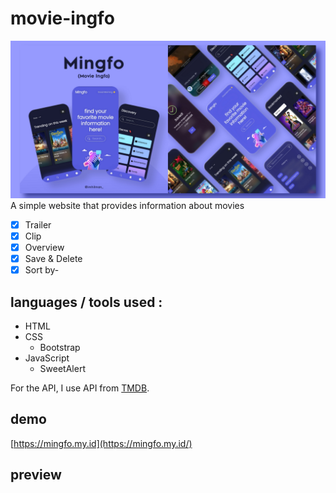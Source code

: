 # movie-ingfo
![mingfo preview](img/preview.jpg)
A simple website that provides information about movies
- [x] Trailer
- [x] Clip
- [x] Overview
- [x] Save & Delete
- [x] Sort by- 

## languages / tools used :
- HTML
- CSS
  - Bootstrap
- JavaScript
  - SweetAlert

For the API, I use API from [TMDB](https://tmdb.org).

## demo
[https://mingfo.my.id](https://mingfo.my.id/) 

## preview
